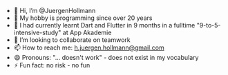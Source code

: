 - 👋 Hi, I’m @JuergenHollmann
- 👀 My hobby is programming since over 20 years
- 🌱 I had currently learnt Dart and Flutter in 9 months in a fulltime "9-to-5-intensive-study" at App Akademie
- 💞️ I’m looking to collaborate on teamwork
- 📫 How to reach me: h.juergen.hollmann@gmail.com
- 😄 Pronouns: "... doesn't work" - does not exist in my vocabulary
- ⚡ Fun fact: no risk - no fun


<!---
JuergenHollmann/JuergenHollmann is a ✨ special ✨ repository because its `README.md` (this file) appears on your GitHub profile.
You can click the Preview link to take a look at your changes.
--->

